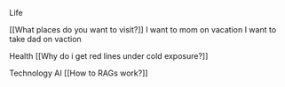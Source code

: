 Life

[[What places do you want to visit?]]
	I want to mom on vacation
	I want to take dad on vaction

Health
[[Why do i get red lines under cold exposure?]]




Technology AI
[[How to RAGs work?]]